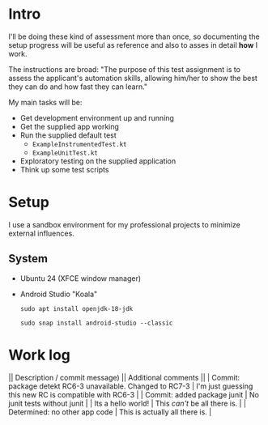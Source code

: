 # Intro

I'll be doing these kind of assessment more than once, so documenting the setup progress will be useful as reference and also to asses in detail **how** I work.

The instructions are broad: "The purpose of this test assignment is to assess the applicant's automation skills, allowing him/her to show the best they can do and how fast they can learn."

My main tasks will be:
 * Get development environment up and running
 * Get the supplied app working 
 * Run the supplied default test
   * ``ExampleInstrumentedTest.kt``
   * ``ExampleUnitTest.kt``
 * Exploratory testing on the supplied application
 * Think up some test scripts

# Setup

I use a sandbox environment for my professional projects to minimize external influences. 

## System
 * Ubuntu 24 (XFCE window manager)
 * Android Studio "Koala"

   ```sudo apt install openjdk-18-jdk```

   ```sudo snap install android-studio --classic```

# Work log

|| Description / commit message) || Additional comments ||
| Commit: package detekt RC6-3 unavailable. Changed to RC7-3 | I'm just guessing this new RC is compatible with RC6-3 |
| Commit: added package junit | No junit tests without junit |
| Its a hello world! | This _can't_ be all there is. |
| Determined: no other app code | This is actually all there is. |
 

